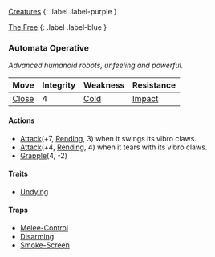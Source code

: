 [Creatures](Game/Creatures?Boss=true)
{: .label .label-purple }

[The Free](Game/Hostile-Groups#The%20Free)
{: .label .label-blue }
### Automata Operative
*Advanced humanoid robots, unfeeling and powerful.*

| Move                              | Integrity | Weakness                      | Resistance                        |
| --------------------------------- | --------- | ----------------------------- | --------------------------------- |
| [Close](Game/Core/Movement#Close) | 4         | [Cold](Game/Core/Injury#Cold) | [Impact](Game/Core/Injury#Impact) |

#### Actions
* [Attack](Game/Core/Blocks/Attack)(+7, [Rending](Game/Core/Injury#Rending), 3) when it swings its vibro claws.
* [Attack](Game/Core/Blocks/Attack)(+4, [Rending](Game/Core/Injury#Rending), 4) when it tears with its vibro claws.
* [Grapple](Game/Core/Blocks/Grapple)(4, -2)
#### Traits
* [Undying](Game/Core/Blocks/Undying)
#### Traps
* [Melee-Control](Game/Core/Blocks/Melee-Control)
* [Disarming](Game/Core/Blocks/Disarming)
* [Smoke-Screen](Game/Core/Blocks/Smoke-Screen)
